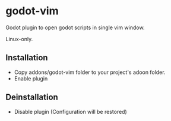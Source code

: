 # godot-vim

Godot plugin to open godot scripts in single vim window. 

Linux-only.



## Installation
- Copy addons/godot-vim folder to your project's adoon folder.
- Enable plugin

## Deinstallation
- Disable plugin (Configuration will be restored)
